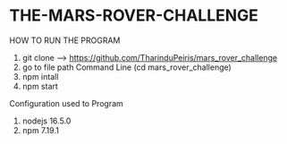 # THE-MARS-ROVER-CHALLENGE

HOW TO RUN THE PROGRAM
1. git clone --> https://github.com/TharinduPeiris/mars_rover_challenge
2. go to file path Command Line (cd mars_rover_challenge)
3. npm intall
4. npm start

Configuration used to Program
1. nodejs 16.5.0
2. npm 7.19.1
